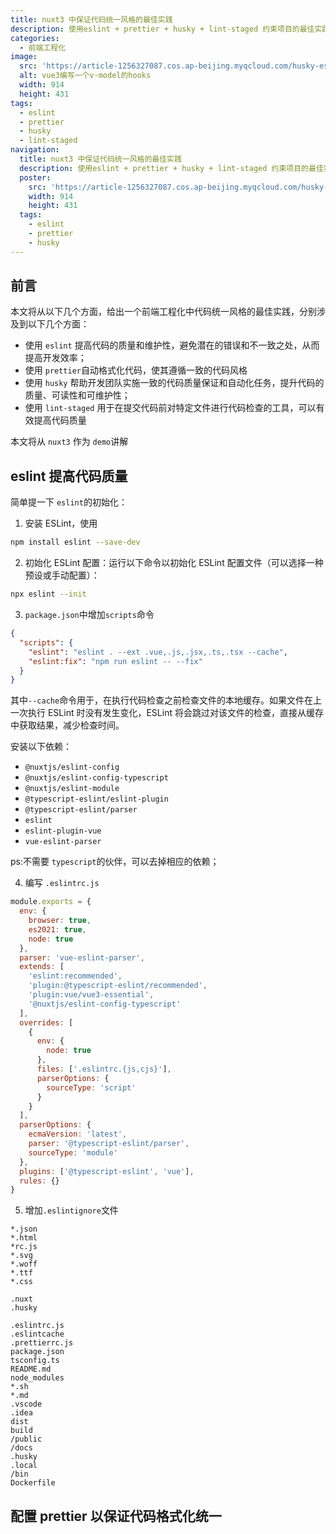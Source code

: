 ```yaml
---
title: nuxt3 中保证代码统一风格的最佳实践
description: 使用eslint + prettier + husky + lint-staged 约束项目的最佳实践！
categories:
  - 前端工程化
image:
  src: 'https://article-1256327087.cos.ap-beijing.myqcloud.com/husky-eslint/poster.png'
  alt: vue3编写一个v-model的hooks
  width: 914
  height: 431
tags:
  - eslint
  - prettier
  - husky
  - lint-staged
navigation:
  title: nuxt3 中保证代码统一风格的最佳实践
  description: 使用eslint + prettier + husky + lint-staged 约束项目的最佳实践！
  poster:
    src: 'https://article-1256327087.cos.ap-beijing.myqcloud.com/husky-eslint/poster.png'
    width: 914
    height: 431
  tags:
    - eslint
    - prettier
    - husky
---
```


## 前言

本文将从以下几个方面，给出一个前端工程化中代码统一风格的最佳实践，分别涉及到以下几个方面：

- 使用 `eslint` 提高代码的质量和维护性，避免潜在的错误和不一致之处，从而提高开发效率；
- 使用 `prettier`自动格式化代码，使其遵循一致的代码风格
- 使用 `husky` 帮助开发团队实施一致的代码质量保证和自动化任务，提升代码的质量、可读性和可维护性；
- 使用 `lint-staged` 用于在提交代码前对特定文件进行代码检查的工具，可以有效提高代码质量

本文将从 `nuxt3` 作为 `demo`讲解

## eslint 提高代码质量

简单提一下 `eslint`的初始化：

1. 安装 ESLint，使用

```bash
npm install eslint --save-dev
```

2. 初始化 ESLint 配置：运行以下命令以初始化 ESLint 配置文件（可以选择一种预设或手动配置）：

```bash
npx eslint --init
```

3.  `package.json`中增加`scripts`命令

```json
{
  "scripts": {
    "eslint": "eslint . --ext .vue,.js,.jsx,.ts,.tsx --cache",
    "eslint:fix": "npm run eslint -- --fix"
  }
}
```

其中`--cache`命令用于，在执行代码检查之前检查文件的本地缓存。如果文件在上一次执行 ESLint 时没有发生变化，ESLint 将会跳过对该文件的检查，直接从缓存中获取结果，减少检查时间。

安装以下依赖：

- `@nuxtjs/eslint-config`
- `@nuxtjs/eslint-config-typescript`
- `@nuxtjs/eslint-module`
- `@typescript-eslint/eslint-plugin`
- `@typescript-eslint/parser`
- `eslint`
- `eslint-plugin-vue`
- `vue-eslint-parser`

ps:不需要 `typescript`的伙伴，可以去掉相应的依赖；

4. 编写 `.eslintrc.js`

```js
module.exports = {
  env: {
    browser: true,
    es2021: true,
    node: true
  },
  parser: 'vue-eslint-parser',
  extends: [
    'eslint:recommended',
    'plugin:@typescript-eslint/recommended',
    'plugin:vue/vue3-essential',
    '@nuxtjs/eslint-config-typescript'
  ],
  overrides: [
    {
      env: {
        node: true
      },
      files: ['.eslintrc.{js,cjs}'],
      parserOptions: {
        sourceType: 'script'
      }
    }
  ],
  parserOptions: {
    ecmaVersion: 'latest',
    parser: '@typescript-eslint/parser',
    sourceType: 'module'
  },
  plugins: ['@typescript-eslint', 'vue'],
  rules: {}
}
```
5. 增加`.eslintignore`文件

```
*.json
*.html
*rc.js
*.svg
*.woff
*.ttf
*.css
​
.nuxt
.husky
​
.eslintrc.js
.eslintcache
.prettierrc.js
package.json
tsconfig.ts
README.md
node_modules
*.sh
*.md
.vscode
.idea
dist
build
/public
/docs
.husky
.local
/bin
Dockerfile
```

## 配置 prettier 以保证代码格式化统一


